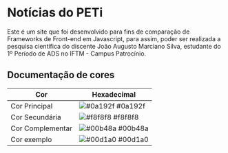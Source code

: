 
# Notícias do PETi

Este é um site que foi desenvolvido para fins de comparação de Frameworks de Front-end em Javascript, para assim, poder ser realizada a pesquisa científica do discente João Augusto Marciano Silva, estudante do 1º Período de ADS no IFTM - Campus Patrocínio.

## Documentação de cores

| Cor               | Hexadecimal                                                |
| ----------------- | ---------------------------------------------------------------- |
| Cor Principal       | ![#0a192f](https://via.placeholder.com/10/0a192f?text=+) #0a192f |
| Cor Secundária       | ![#f8f8f8](https://via.placeholder.com/10/f8f8f8?text=+) #f8f8f8 |
| Cor Complementar       | ![#00b48a](https://via.placeholder.com/10/00b48a?text=+) #00b48a |
| Cor exemplo       | ![#00d1a0](https://via.placeholder.com/10/00b48a?text=+) #00d1a0 |

